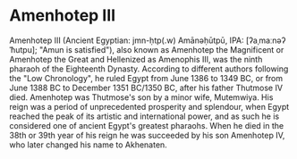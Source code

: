 # Amenhotep III

Amenhotep III (Ancient Egyptian: jmn-ḥtp(.w) Amānəḥūtpū, IPA: [ʔaˌmaːnəʔˈħutpu]; "Amun is satisfied"), also known as Amenhotep the Magnificent or Amenhotep the Great and Hellenized as Amenophis III, was the ninth pharaoh of the Eighteenth Dynasty. According to different authors following the "Low Chronology", he ruled Egypt from June 1386 to 1349 BC, or from June 1388 BC to December 1351 BC/1350 BC, after his father Thutmose IV died. Amenhotep was Thutmose's son by a minor wife, Mutemwiya.
His reign was a period of unprecedented prosperity and splendour, when Egypt reached the peak of its artistic and international power, and as such he is considered one of ancient Egypt's greatest pharaohs.
When he died in the 38th or 39th year of his reign he was succeeded by his son Amenhotep IV, who later changed his name to Akhenaten.
